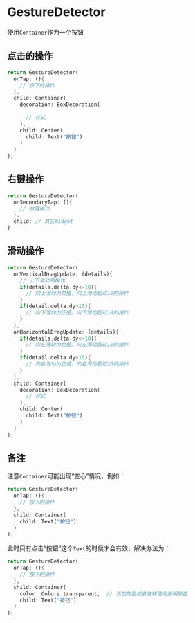 # GestureDetector

使用`Container`作为一个按钮

## 点击的操作

```dart
return GestureDetector(
  onTap: (){
    // 按下的操作
  },
  child: Container(
    decoration: BoxDecoration(
      
      // 样式
    ),
    child: Center(
      child: Text("按钮")
    )
  )
);
```

## 右键操作

```dart
return GestureDetector(
  onSecondaryTap: (){
    // 右键操作
  },
  child: // 其它Widget
)
```

## 滑动操作

```dart
return GestureDetector(
  onVerticalDragUpdate: (details){
    // 上下滑动的操作
    if(details.delta.dy<-10){
      // 向上滑动为负值，向上滑动超过10的操作
    }
    if(detail.delta.dy>10){
      // 向下滑动为正值，向下滑动超过10的操作
    }
  },
  onHorizontalDragUpdate: (details){
    if(details.delta.dy<-10){
      // 向左滑动为负值，向左滑动超过10的操作
    }
    if(detail.delta.dy>10){
      // 向右滑动为正值，向右滑动超过10的操作
    }
  },
  child: Container(
    decoration: BoxDecoration(
      // 样式
    ),
    child: Center(
      child: Text("按钮")
    )
  )
);
```

## 备注

注意`Container`可能出现“空心”情况，例如：

```dart
return GestureDetector(
  onTap: (){
    // 按下的操作
  },
  child: Container(
    child: Text("按钮")
  )
);
```

此时只有点击“按钮”这个`Text`的时候才会有效，解决办法为：

```dart
return GestureDetector(
  onTap: (){
    // 按下的操作
  },
  child: Container(
    color: Colors.transparent,	// 添加颜色或者这样使用透明颜色
    child: Text("按钮")
  )
);
```

